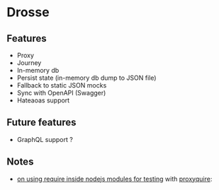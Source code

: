 # Drosse

## Features
- Proxy
- Journey
- In-memory db
- Persist state (in-memory db dump to JSON file)
- Fallback to static JSON mocks
- Sync with OpenAPI (Swagger)
- Hateaoas support

## Future features
- GraphQL support ?

## Notes
- [on using require inside nodejs modules for testing](https://stackoverflow.com/questions/5747035/how-to-unit-test-a-node-js-module-that-requires-other-modules-and-how-to-mock-th) with [proxyquire](https://www.npmjs.com/package/proxyquire): 
